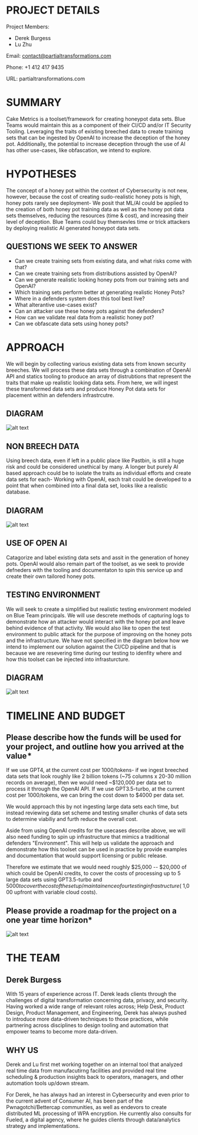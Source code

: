 # PROJECT DETAILS
Project Members: 
- Derek Burgess
- Lu Zhu

Email: contact@partialtransformations.com

Phone: +1 412 417 9435

URL: partialtransformations.com

# SUMMARY
Cake Metrics is a toolset/framework for creating honeypot data sets. Blue Teams would maintain this as a component of their CI/CD and/or IT Security Tooling. Leveraging the traits of existing breeched data to create training sets that can be ingested by OpenAI to increase the deception of the honey pot. Additionally, the potential to increase deception through the use of AI has other use-cases, like obfascation, we intend to explore.

# HYPOTHESES
The concept of a honey pot within the context of Cybersecurity is not new, however, because the cost of creating sudo-realistic honey pots is high, honey pots rarely see deployment- We posit that ML/AI could be applied to the creation of both honey pot training data as well as the honey pot data sets themselves, reducing the resources (time & cost), and increasing their level of deception.  Blue Teams could buy themsevles time or trick attackers by deploying realistic AI generated honeypot data sets.

## QUESTIONS WE SEEK TO ANSWER
- Can we create training sets from existing data, and what risks come with that?
- Can we create training sets from distributions assisted by OpenAI?
- Can we generate realistic looking honey pots from our training sets and OpenAI?
- Which training sets perform better at generating realistic Honey Pots?
- Where in a defenders system does this tool best live?
- What alterantive use-cases exist?
- Can an attacker use these honey pots against the defenders?
- How can we validate real data from a realistic honey pot?
- Can we obfascate data sets using honey pots?

# APPROACH
We will begin by collecting various existing data sets from known security breeches. We will process these data sets through a combination of OpenAI API and statics tooling to produce an array of distrubtions that represent the traits that make up realistic looking data sets. From here, we will ingest these transformed data sets and produce Honey Pot data sets for placement within an defenders infrastrcutre.

## DIAGRAM

![alt text](approach.png)

## NON BREECH DATA
Using breech data, even if left in a public place like Pastbin, is still a huge risk and could be considered unethical by many. A longer but purely AI based approach could be to isolate the traits as individual efforts and create data sets for each- Working with OpenAI, each trait could be developed to a point that when combined into a final data set, looks like a realistic database.

## DIAGRAM

![alt text](approach_nbd.png)

## USE OF OPEN AI
Catagorize and label existing data sets and assit in the generation of honey pots. OpenAI would also remain part of the toolset, as we seek to provide defneders with the tooling and documentaton to spin this service up and create their own tailored honey pots.

## TESTING ENVIRONMENT
We will seek to create a simplified but realistic testing environment modeled on Blue Team principals. We will use descrete methods of capturing logs to demonstrate how an attacker would interact with the honey pot and leave behind evidence of that activity. We would also like to open the test environment to public attack for the purpose of improving on the honey pots and the infrastructure. We have not specified in the diagram below how we intend to implement our solution against the CI/CD pipeline and that is because we are resevering time during our testing to idenfity where and how this toolset can be injected into infrasturcture.

## DIAGRAM

![alt text](testing_env.png)

# TIMELINE AND BUDGET
## Please describe how the funds will be used for your project, and outline how you arrived at the value *
If we use GPT4, at the current cost per 1000/tokens- if we ingest breeched data sets that look roughly like 2 billion tokens (~75 columns x 20-30 million records on average), then we would need ~$120,000 per data set to process it through the OpenAI API. If we use GPT3.5-turbo, at the current cost per 1000/tokens, we can bring the cost down to $4000 per data set.

We would approach this by not ingesting large data sets each time, but instead reviewing data set scheme and testing smaller chunks of data sets to determine viabiliy and furth reduce the overall cost.

Aside from using OpenAI credits for the usecases describe above, we will also need funding to spin up infrastructure that mimics a traditional defenders "Environment". This will help us validate the approach and demonstrate how this toolset can be used in practice by provide examples and documentation that would support licensing or public release.

Therefore we estimate that we would need roughly $25,000 -- $20,000 of which could be OpenAI credits, to cover the costs of processing up to 5 large data sets using GPT3.5-turbo and $5000 to cover the cost of the setup/maintainence of our testing infrastructure (~$1,000 upfront with variable cloud costs).

## Please provide a roadmap for the project on a one year time horizon*

![alt text](roadmap.png)

# THE TEAM
## Derek Burgess
With 15 years of experience across IT. Derek leads clients through the challenges of digital transformation concerning data, privacy, and security. Having worked a wide range of relevant roles across; Help Desk, Product Design, Product Management, and Engineering, Derek has always pushed to introduce more data-driven techniques to those practices, while partnering across disciplines to design tooling and automation that empower teams to become more data-driven.

## WHY US
Derek and Lu first met working together on an internal tool that analyzed real time data from manufacutirng facilities and provided real time scheduling & production insights back to operators, managers, and other automation tools up/down stream.

For Derek, he has always had an interest in Cybersecurity and even prior to the current advent of Consumer AI, has been part of the Pwnagotchi/Bettercap communities, as well as endevors to create distributed ML processing of WPA encryption. He currently also consults for Fueled, a digital agency, where he guides clients through data/analytics strategy and implementations.